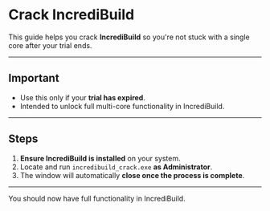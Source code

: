 # Crack IncrediBuild

This guide helps you crack **IncrediBuild** so you're not stuck with a single core after your trial ends.

---

## Important

- Use this only if your **trial has expired**.
- Intended to unlock full multi-core functionality in IncrediBuild.

---

## Steps

1. **Ensure IncrediBuild is installed** on your system.
2. Locate and run `incredibuild_crack.exe` **as Administrator**.
3. The window will automatically **close once the process is complete**.

---

You should now have full functionality in IncrediBuild.

